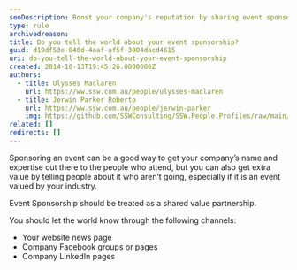 ```yaml
---
seoDescription: Boost your company's reputation by sharing event sponsorship news on website news pages, Facebook groups/pages, and LinkedIn.
type: rule
archivedreason:
title: Do you tell the world about your event sponsorship?
guid: d19df53e-046d-4aaf-af5f-3804dacd4615
uri: do-you-tell-the-world-about-your-event-sponsorship
created: 2014-10-13T19:45:26.0000000Z
authors:
  - title: Ulysses Maclaren
    url: https://ww.ssw.com.au/people/ulysses-maclaren
  - title: Jerwin Parker Roberto
    url: https://ww.ssw.com.au/people/jerwin-parker
    img: https://github.com/SSWConsulting/SSW.People.Profiles/raw/main/Jerwin-Parker/Images/Jerwin-Parker-Profile.jpg
related: []
redirects: []
---
```


Sponsoring an event can be a good way to get your company’s name and expertise out there to the people who attend, but you can also get extra value by telling people about it who aren’t going, especially if it is an event valued by your industry.

<!--endintro-->

Event Sponsorship should be treated as a shared value partnership.

You should let the world know through the following channels:

- Your website news page
- Company Facebook groups or pages
- Company LinkedIn pages
